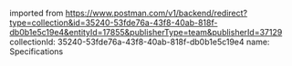 imported from https://www.postman.com/v1/backend/redirect?type=collection&id=35240-53fde76a-43f8-40ab-818f-db0b1e5c19e4&entityId=17855&publisherType=team&publisherId=37129
collectionId: 35240-53fde76a-43f8-40ab-818f-db0b1e5c19e4
name: Specifications